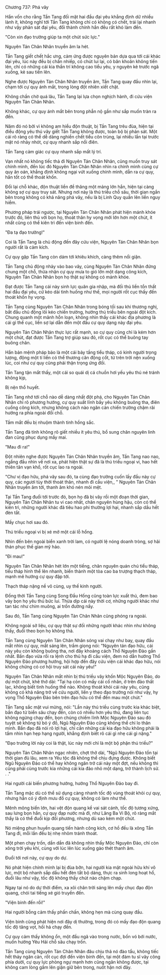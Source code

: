 




Chương 737: Phá vây


Hắn vốn cho rằng Tần Tang đối mặt hai đầu đại yêu khẳng định dữ nhiều lành ít, không nghĩ tới Tần Tang không chỉ có không có chết, trái lại nhanh như vậy phản sát đại yêu, đổi thành chính hắn đều rất khó làm đến.

"Còn xin đạo trưởng giúp ta một chút sức lực."

Nguyên Tán Chân Nhân truyền âm la hét.

Tần Tang giết chết hắc ưng, cảm ứng được nguyên bản dựa qua tới cái khác đại yêu, lúc này đều bị chấn nhiếp, có chút lui lại, có băn khoăn không tiến lên, chỉ có những cái kia thần trí không cao tiểu yêu, y nguyên kẻ trước ngã xuống, kẻ sau tiến lên.

Nghe được Nguyên Tán Chân Nhân truyền âm, Tần Tang quay đầu nhìn lại, chạm tới cự quy ánh mắt, trong lòng đột nhiên xiết chặt.

Không chần chờ quá lâu, Tần Tang lại lựa chọn nghịch hành, đi cứu viện Nguyên Tán Chân Nhân.

Không khác, cự quy ánh mắt bên trong phẫn nộ gần như sắp muốn tràn ra đến.

Năm đó nó bởi vì không am hiểu độn thuật, bị Tần Tang trêu đùa, hiện tại điều động yêu thú vây giết Tần Tang không được, toàn bộ bị phản sát. Một cái rõ ràng có thể dễ dàng nghiền chết tiểu côn trùng, lại nhiều lần tại trước mặt nó nhảy nhót, cự quy nhanh sắp nổi điên.

Tần Tang cảm giác cự quy nhanh sắp mất lý trí.

Vạn nhất nó không tiếc thả đi Nguyên Tán Chân Nhân, cũng muốn truy sát chính mình, đến lúc đó Nguyên Tán Chân Nhân nhìn ra chính mình cùng cự quy ân oán, khẳng định không ngại vứt xuống chính mình, dẫn ra cự quy, hắn tốt có thể thoát khốn.

Đổi lại chỗ khác, độn thuật liền đề thăng một mảng lớn hắn, hiện tại càng không sợ cự quy truy sát. Nhưng nơi này là thú triều chỗ sâu, thời gian ngắn bên trong không có khả năng phá vây, nếu là bị Linh Quy quấn lên liền nguy hiểm.

Phương pháp trái ngược, tại Nguyên Tán Chân Nhân phát hiện mánh khóe trước đó, liên thủ với bọn họ, thoát thân hy vọng mới lớn hơn một chút, ít nhất cũng có thể kiên trì đến viện binh đến.

"Đa tạ đạo trưởng!"

Coi là Tần Tang là chủ động đến đây cứu viện, Nguyên Tán Chân Nhân bọn người rất là cảm kích.

Cự quy gặp Tần Tang còn dám tới khiêu khích, càng thêm nổi giận.

Tần Tang chủ động nhảy vào bao vây, cùng Nguyên Tán Chân Nhân đứng chung một chỗ, thừa nhận cự quy mưa to gió lớn một dạng công kích, Nguyên Tán Chân Nhân bọn họ thật sự không có mánh khóe.

Đạt được Tần Tang cái này sinh lực quân gia nhập, mà đối thủ liền tổn thất hai đầu đại yêu, cứ kéo dài tình huống như thế, mọi người rốt cục thấy đến thoát khốn hy vọng.

Tần Tang cùng Nguyên Tán Chân Nhân trong bóng tối sau khi thương nghị, bắt đầu chủ động lôi kéo chiến trường, hướng thú triều bên ngoài đột kích. Chung quanh một mãnh hỗn loạn, không nhìn thấy cái khác địa phương là cái gì thế cục, liền sợ lại dẫn đến một đầu cự quy dạng này đại yêu.

Nguyên Tán Chân Nhân thực lực rất mạnh, so cự quy cũng chỉ là kém hơn một chút, đạt được Tần Tang trợ giúp sau đó, rốt cục có thể buông tay buông chân.

Hắn bản mệnh pháp bảo là một cái bảy tầng tiểu tháp, có kinh người trọng lượng, động một tí liền có thể thương cân động cốt, từ trên trời nện xuống lúc, coi như cự quy cũng phải thận trọng ứng đối.

Tần Tang tận mắt thấy, một cái so quái dị cá chuồn hơi yếu yêu thú né tránh không kịp,

Bị nện thổ huyết.

Tần Tang nhớ tới chỗ nào dễ dàng nhất đột phá, cho Nguyên Tán Chân Nhân chỉ rõ phương hướng, cự quy suất lĩnh bầy yêu không buông tha, điên cuồng công kích, nhưng không cách nào ngăn cản chiến trường chậm rãi hướng ra phía ngoài đổi chỗ.

Tầm mắt đều bị nhuộm thành tinh hồng sắc.

Tần Tang đã tính không rõ giết nhiều ít yêu thú, bổ sung chân nguyên linh đan cũng phục dụng mấy mai.

"Mau đi ra!"

Đột nhiên nghe được Nguyên Tán Chân Nhân truyền âm, Tần Tang nao nao, ngẩng đầu nhìn về nơi xa, phát hiện thật sự đã là thú triều ngoại vi, hao hết thiên tân vạn khổ, rốt cục lao ra ngoài.

"Chư vị đạo hữu, phá vây sau đó, ta cùng đạo trưởng cuốn lấy đầu này cự quy, các ngươi tùy thời thoát thân, nhanh đi cầu viện,, " Nguyên Tán Chân Nhân truyền âm tới, thanh âm khó nén mỏi mệt.

Tại Tần Tang đuổi tới trước đó, bọn họ đã bị vây rồi một đoạn thời gian, Nguyên Tán Chân Nhân tu vi cao nhất, chân nguyên hùng hậu, còn có thể kiên trì, những người khác đã tiêu hao phi thường lợi hại, nhanh sắp dầu hết đèn tắt.

Mấy chục hơi sau đó.

Thú triều ngoại vi bị xé mở một cái lỗ hổng.

Nhìn đến bên ngoài biển xanh trời lam, có người lệ nóng doanh tròng, sợ hãi thán phục thế gian mỹ hảo.

"Đi mau!"

Nguyên Tán Chân Nhân hét lớn một tiếng, chân nguyên quán chú tiểu tháp, tiểu tháp hình thể lên nhanh, biến thành một tòa cao ba trượng thạch tháp, mạnh mẽ hướng cự quy đập tới.

Thạch tháp nặng nề vô cùng, uy thế kinh người.

Đồng thời Tần Tang cùng Song Đầu Hống cũng toàn lực xuất thủ, đem bao vây bọn họ yêu thú bức lui. Thừa dịp cái này thời cơ, những người khác như tan tác như chim muông, ai trốn đường nấy.

Sau đó, Tần Tang cùng Nguyên Tán Chân Nhân cũng phóng ra ngoài.

Không ngoài sở liệu, cự quy thật sự đối những người khác nhìn như không thấy, đuổi theo bọn họ không thả.

Tần Tang cùng Nguyên Tán Chân Nhân sóng vai chạy như bay, quay đầu mắt nhìn cự quy, mắt sáng lên, trầm giọng nói: "Nguyên tán đạo hữu, cái này yêu còn không buông tha, nơi đây khoảng cách Thổ Nguyên Đảo gần nhất. Bần đạo vừa rồi ra lệnh cho thủ hạ đi cầu viện, đem nó dẫn hướng Thổ Nguyên Đảo phương hướng, hội hợp đến đây cứu viện cái khác đạo hữu, nói không chừng có cơ hội truy sát cái này yêu!"

Nguyên Tán Chân Nhân mắt nhìn bị thú triều vây khốn Mộc Nguyên Đảo, do dự một chút, khẽ thở dài: "Tại hạ còn có mấy cái cố nhân, ở trên đảo thất lạc, không biết tình huống thế nào. Không thoát khỏi cái này yêu, cũng không có khả năng trở về cứu người, liền y theo đạo trưởng nói như vậy, hy vọng Thổ Nguyên Đảo bên trên đạo hữu có thể đến mau một chút."

Tần Tang sắc mặt vui mừng, nói: "Lần này thú triều cùng trước kia khác biệt, bần đạo từ biển sâu chạy đến, còn có nhiều hơn yêu thú, đang liên tục không ngừng chạy đến, bọn chúng chiếm lĩnh Mộc Nguyên Đảo sau đó tuyệt sẽ không từ bỏ ý đồ, Ngũ Nguyên Đảo cũng không thể chỉ lo thân mình. Bần đạo đã nói rõ lợi hại, chỉ cần những cái kia đạo hữu không phải là tầm nhìn hạn hẹp hạng người, khẳng định biết rõ cái gì nhẹ cái gì nặng."

"Đạo trưởng lời này coi là thật, lúc này mới chỉ là một bộ phận thú triều?"

Nguyên Tán Chân Nhân ngạc nhiên, chợt thở dài, "Ngũ Nguyên Đảo tồn tại thời gian đủ lâu, xem ra Yêu tộc đã không thể chịu đựng được. Không biết Ngũ Nguyên Đảo có thể hay không ngăn trở cái này một đợt, nếu không thì cũng phải cùng trước kia những cái kia đảo nhỏ một dạng, trở thành lịch sử. . ."

Hai người cải biến phương hướng, hướng Thổ Nguyên Đảo bay đi.

Tần Tang mặc dù có thể sử dụng càng nhanh tốc độ vùng thoát khỏi cự quy, nhưng hắn có ý định mưu đồ cự quy, không có làm như thế.

Mênh mông biển lớn, hai vệt độn quang kề vai sát cánh, tốc độ tương xứng, sau lưng bọn hắn, cự quy đạp nước mà đi, như Lăng Ba Vi Bộ, rõ ràng mắt thấy là có thể đuổi kịp đối phương, nhưng dù sao kém một chút.

Nó miệng phun huyền quang tiến hành công kích, cơ hồ đều là xông Tần Tang đi, mỗi lần đều bị nhẹ nhõm tránh thoát.

Một phen chạy trốn, dần dần đã không nhìn thấy Mộc Nguyên Đảo, chỉ còn xông trời yêu khí, cùng với lúc lên lúc xuống gào thét thanh âm.

Đuổi tới nơi này, cự quy do dự.

Nó phát hiện chính mình lại bị đùa bỡn, hai người kia mặt ngoài hữu khí vô lực, một bộ nhanh sắp dầu hết đèn tắt bộ dáng, thực ra sinh long hoạt hổ, đuổi lâu như vậy, tốc độ không thấy chút nào chậm chạp.

Ngay tại nó do dự thời điểm, xa xôi chân trời sáng lên mấy chục đạo độn quang, chói tai tiếng xé gió truyền đến.

"Viện binh đến rồi!"

Hai người bỗng cảm thấy phấn chấn, không hẹn mà cùng quay đầu.

Viện binh cũng phát hiện nơi đây dị thường, trong đó có mấy đạo độn quang tốc độ tăng vọt, hối hả chạy đến.

Cự quy cảm thấy không ổn, một đầu ngã vào trong nước, bốn vó bới nước, muốn hướng Yêu Hải chỗ sâu chạy trốn.

Tần Tang cùng Nguyên Tán Chân Nhân đâu chịu thả nó đào tẩu, không tiếc hết thảy ngăn cản, rốt cục đợi đến viện binh đến, tại một đám tu sĩ vây công phía dưới, cự quy lực phòng ngự mạnh hơn cũng ngăn không được, tại không cam lòng gầm lên giận giữ bên trong, nuốt hận nơi đây.




